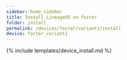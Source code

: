 ```yaml
---
sidebar: home_sidebar
title: Install LineageOS on foster
folder: install
permalink: /devices/foster/variant1/install
device: foster_variant1
---
```

{% include templates/device_install.md %}
